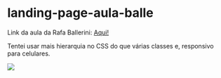 # landing-page-aula-balle
Link da aula da Rafa Ballerini: <a href="https://www.youtube.com/watch?v=llF6vD-RljE&t=3s&ab_channel=RafaellaBallerini">Aqui!</a>

Tentei usar mais hierarquia no CSS do que várias classes e, responsivo para celulares.

<img src="https://user-images.githubusercontent.com/61935862/147023998-ff0e58d9-49fe-4714-95d4-a09293693f7d.png">
